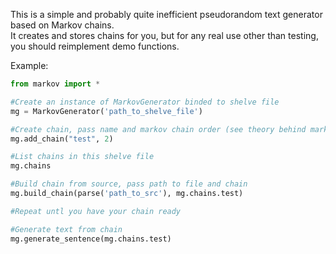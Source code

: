 This is a simple and probably quite inefficient pseudorandom text generator based on Markov chains.  
It creates and stores chains for you, but for any real use other than testing, you should reimplement demo functions.

Example:
```python
from markov import *

#Create an instance of MarkovGenerator binded to shelve file
mg = MarkovGenerator('path_to_shelve_file')

#Create chain, pass name and markov chain order (see theory behind markov chains)
mg.add_chain("test", 2)

#List chains in this shelve file
mg.chains

#Build chain from source, pass path to file and chain
mg.build_chain(parse('path_to_src'), mg.chains.test)

#Repeat untl you have your chain ready

#Generate text from chain
mg.generate_sentence(mg.chains.test)
```
